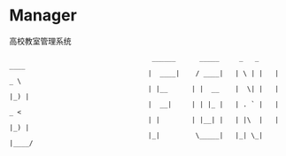# Manager
高校教室管理系统

                                        ______      _____     _   _     ____  
                                       |  ____|    / ____|   | \ | |   |  _ \ 
                                       | |__      | |  __    |  \| |   | |_) |
                                       |  __|     | | |_ |   | . ` |   |  _ < 
                                       | |        | |__| |   | |\  |   | |_) |
                                       |_|         \_____|   |_| \_|   |____/ 
                                        
                                        
                                        
                                        
                                        
                                        
                                        
                                        
                                        
                                        
                                        
                                        
                                        
                                        
                                        
                                        
                                        
                                        
                                        
                                        
                                        
                                        
                                        
                                        
                                        
                                        
